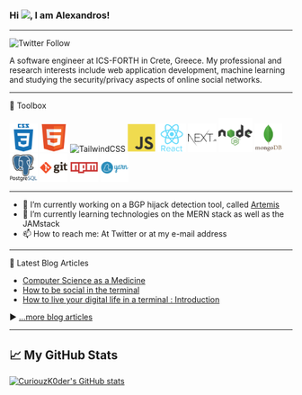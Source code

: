 ### Hi <img src="https://raw.githubusercontent.com/MartinHeinz/MartinHeinz/master/wave.gif" width="30px">, I am Alexandros!
---
![Twitter Follow](https://img.shields.io/twitter/follow/ck0d3r?style=social)

A software engineer at ICS-FORTH in Crete, Greece. My professional and research interests include web application development, machine learning and studying the security/privacy aspects of online social networks.

---

🧰 Toolbox

<img src="https://raw.githubusercontent.com/devicons/devicon/master/icons/css3/css3-plain-wordmark.svg" alt="CSS" width="50" height="50"/> <img src="https://raw.githubusercontent.com/devicons/devicon/master/icons/html5/html5-original.svg" alt="HTML" width="50" height="50"/> <img src="https://cdn.worldvectorlogo.com/logos/tailwindcss.svg" alt="TailwindCSS" width="50" height="50"/> 
<img src="https://raw.githubusercontent.com/devicons/devicon/master/icons/javascript/javascript-original.svg" alt="JavaScript" width="50" height="50"/> 
<img src="https://raw.githubusercontent.com/devicons/devicon/master/icons/react/react-original-wordmark.svg" alt="React" width="50" height="50"/> 
<img src="https://raw.githubusercontent.com/devicons/devicon/master/icons/nextjs/nextjs-original-wordmark.svg" alt="NextJS" width="50" height="50"/> 
<img src="https://raw.githubusercontent.com/devicons/devicon/master/icons/nodejs/nodejs-original-wordmark.svg" alt="NodeJS" width="60" height="60"/>
<img src="https://raw.githubusercontent.com/devicons/devicon/master/icons/mongodb/mongodb-original-wordmark.svg" alt="MongoDB" width="50" height="50"/>
<img src="https://raw.githubusercontent.com/devicons/devicon/master/icons/postgresql/postgresql-original-wordmark.svg" alt="PostgreSQL" width="50" height="50"/>
<img src="https://raw.githubusercontent.com/devicons/devicon/master/icons/git/git-original-wordmark.svg" alt="Git" width="50" height="50"/>
<img src="https://raw.githubusercontent.com/devicons/devicon/master/icons/npm/npm-original-wordmark.svg" alt="npm" width="50" height="50"/> <img src="https://raw.githubusercontent.com/devicons/devicon/master/icons/yarn/yarn-original-wordmark.svg" alt="yarn" width="50" height="50"/> 

---

- 🔭 I’m currently working on a BGP hijack detection tool, called [Artemis](https://github.com/FORTH-ICS-INSPIRE/artemis)
- 🌱 I’m currently learning technologies on the MERN stack as well as the JAMstack
- 📫 How to reach me: At Twitter or at my e-mail address

---

📘 Latest Blog Articles

<!-- BLOG-POST-LIST:START -->
- [Computer Science as a Medicine](https://digital-lifestyle.tech/blog/computer-science-as-medicine)
- [How to be social in the terminal](https://digital-lifestyle.tech/blog/how-to-be-social)
- [How to live your digital life in a terminal : Introduction](https://digital-lifestyle.tech/blog/how-to-live-in-terminal)
<!-- BLOG-POST-LIST:END -->

▶ [...more blog articles](https://digital-lifestyle.tech)

---

## &#x1f4c8; My GitHub Stats
[![CuriouzK0der's GitHub stats](https://github-readme-stats.vercel.app/api?username=curiouzk0d3r&theme=radical)](https://github.com/anuraghazra/github-readme-stats)


<!--
**CuriouzK0d3r/CuriouzK0d3r** is a ✨ _special_ ✨ repository because its `README.md` (this file) appears on your GitHub profile.

Here are some ideas to get you started:

- 🔭 I’m currently working on ...
- 🌱 I’m currently learning ...
- 👯 I’m looking to collaborate on ...
- 🤔 I’m looking for help with ...
- 💬 Ask me about ...
- 📫 How to reach me: ...
- 😄 Pronouns: ...
- ⚡ Fun fact: ...
-->
